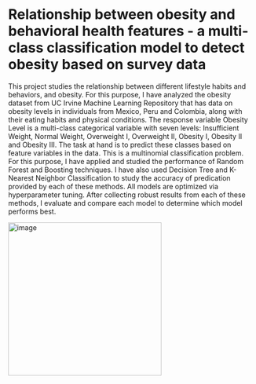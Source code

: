 # Relationship between obesity and behavioral health features - a multi-class classification model to detect obesity based on survey data

This project studies the relationship between different lifestyle habits and behaviors, and obesity. For this purpose, I have analyzed the obesity dataset from UC Irvine Machine Learning Repository that has data on obesity levels in individuals from Mexico, Peru and Colombia, along with their eating habits and physical conditions.
The response variable Obesity Level is a multi-class categorical variable with seven levels: Insufficient Weight, Normal Weight, Overweight I, Overweight II, Obesity I, Obesity II and Obesity III. The task at hand is to predict these classes based on feature variables in the data. This is a multinomial classification problem. For this purpose, I have applied and studied the performance of Random Forest and Boosting techniques. I have also used Decision Tree and K-Nearest Neighbor Classification to study the accuracy of predication provided by each of these methods. 
All models are optimized via hyperparameter tuning. After collecting robust results from each of these methods, I evaluate and compare each model to determine which model performs best.

<img width="312" alt="image" src="https://github.com/user-attachments/assets/08482a26-e50a-4b72-908d-a301d2b9d953" />



